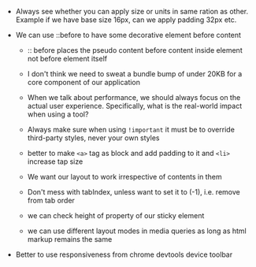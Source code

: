 - Always see whether you can apply size or units in same ration as other. Example if we have base size 16px, can we apply padding 32px etc.
  
- We can use ::before to have some decorative element before content
  - :: before places the pseudo content before content inside element not before element itself
  
  - I don't think we need to sweat a bundle bump of under 20KB for a core component of our application
  
  - When we talk about performance, we should always focus on the actual user experience. Specifically, what is the real-world impact when using a tool?
  
  - Always make sure when using `!important` it must be to override third-party styles, never your own styles
  
  - better to make ```<a>``` tag as block and add padding to it and ```<li>``` increase tap size

  - We want our layout to work irrespective of contents in them 

  - Don't mess with tabIndex, unless want to set it to (-1), i.e. remove from tab order

  - we can check height of property of our sticky element
  
  - we can use different layout modes in media queries as long as html markup remains the same

- Better to use responsiveness from chrome devtools device toolbar